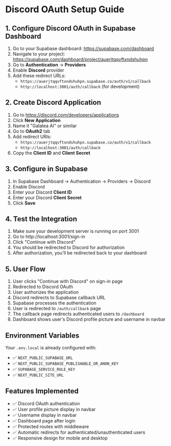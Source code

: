 # Discord OAuth Setup Guide

## 1. Configure Discord OAuth in Supabase Dashboard

1. Go to your Supabase dashboard: https://supabase.com/dashboard
2. Navigate to your project: https://supabase.com/dashboard/project/auerjtqqvftxndshuhpn
3. Go to **Authentication** → **Providers**
4. Enable **Discord** provider
5. Add these redirect URLs:
   - `https://auerjtqqvftxndshuhpn.supabase.co/auth/v1/callback`
   - `http://localhost:3001/auth/callback` (for development)

## 2. Create Discord Application

1. Go to https://discord.com/developers/applications
2. Click **New Application**
3. Name it "Galatea AI" or similar
4. Go to **OAuth2** tab
5. Add redirect URIs:
   - `https://auerjtqqvftxndshuhpn.supabase.co/auth/v1/callback`
   - `http://localhost:3001/auth/callback`
6. Copy the **Client ID** and **Client Secret**

## 3. Configure in Supabase

1. In Supabase Dashboard → Authentication → Providers → Discord
2. Enable Discord
3. Enter your Discord **Client ID**
4. Enter your Discord **Client Secret**
5. Click **Save**

## 4. Test the Integration

1. Make sure your development server is running on port 3001
2. Go to http://localhost:3001/sign-in
3. Click "Continue with Discord"
4. You should be redirected to Discord for authorization
5. After authorization, you'll be redirected back to your dashboard

## 5. User Flow

1. User clicks "Continue with Discord" on sign-in page
2. Redirected to Discord OAuth
3. User authorizes the application
4. Discord redirects to Supabase callback URL
5. Supabase processes the authentication
6. User is redirected to `/auth/callback` page
7. The callback page redirects authenticated users to `/dashboard`
8. Dashboard shows user's Discord profile picture and username in navbar

## Environment Variables

Your `.env.local` is already configured with:
- ✅ `NEXT_PUBLIC_SUPABASE_URL`
- ✅ `NEXT_PUBLIC_SUPABASE_PUBLISHABLE_OR_ANON_KEY`
- ✅ `SUPABASE_SERVICE_ROLE_KEY`
- ✅ `NEXT_PUBLIC_SITE_URL`

## Features Implemented

- ✅ Discord OAuth authentication
- ✅ User profile picture display in navbar
- ✅ Username display in navbar
- ✅ Dashboard page after login
- ✅ Protected routes with middleware
- ✅ Automatic redirects for authenticated/unauthenticated users
- ✅ Responsive design for mobile and desktop
